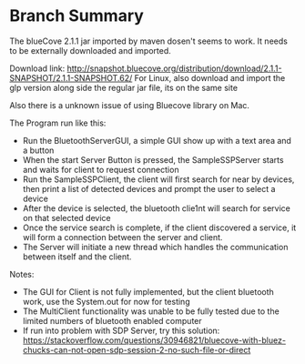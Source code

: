 # Branch Summary


The blueCove 2.1.1 jar imported by maven dosen't seems to work. 
It needs to be externally downloaded and imported.

Download link: http://snapshot.bluecove.org/distribution/download/2.1.1-SNAPSHOT/2.1.1-SNAPSHOT.62/
For Linux, also download and import the glp version along side the regular jar file, its on the same site

Also there is a unknown issue of using Bluecove library on Mac.

The Program run like this: <br>
* Run the BluetoothServerGUI, a simple GUI show up with a text area and a button
* When the start Server Button is pressed, the SampleSSPServer starts and waits for client to request connection
* Run the SampleSSPClient, the client will first search for near by devices, 
    then print a list of detected devices and prompt the user to select a device
* After the device is selected, the bluetooth clie1nt will search for service on that selected device
* Once the service search is complete, if the client discovered a service, it will form a connection
    between the server and client.
* The Server will initiate a new thread which handles the communication between itself and the client.

Notes:
* The GUI for Client is not fully implemented, but the client bluetooth work, use the System.out for now for testing
* The MultiClient functionality was unable to be fully tested due to the limited numbers of bluetooth enabled computer
* If run into problem with SDP Server, try this solution: https://stackoverflow.com/questions/30946821/bluecove-with-bluez-chucks-can-not-open-sdp-session-2-no-such-file-or-direct